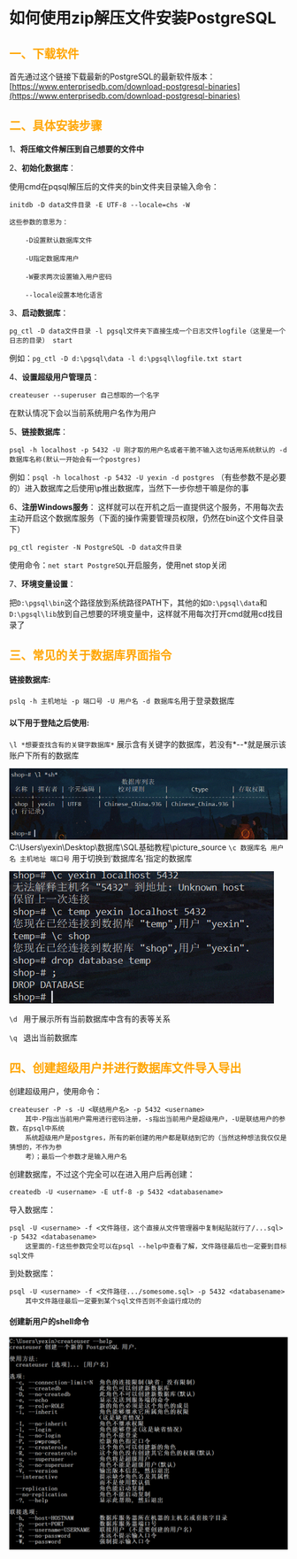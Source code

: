 # **如何使用zip解压文件安装PostgreSQL**

## <font color=orange>一、下载软件</font>
首先通过这个链接下载最新的PostgreSQL的最新软件版本：[https://www.enterprisedb.com/download-postgresql-binaries](https://www.enterprisedb.com/download-postgresql-binaries)

## <font color=orange>二、具体安装步骤</font>
1、**将压缩文件解压到自己想要的文件中**

2、**初始化数据库**：

使用cmd在pqsql解压后的文件夹的bin文件夹目录输入命令：

`initdb -D data文件目录 -E UTF-8 --locale=chs -W`

    这些参数的意思为：

        -D设置默认数据库文件

        -U指定数据库用户
    
        -W要求两次设置输入用户密码

        --locale设置本地化语言

3、**启动数据库**：

`pg_ctl -D data文件目录 -l pgsql文件夹下直接生成一个日志文件logfile（这里是一个日志的目录） start`

例如：`pg_ctl -D d:\pgsql\data -l d:\pgsql\logfile.txt start`

4、**设置超级用户管理员**：

`createuser --superuser 自己想取的一个名字`

在默认情况下会以当前系统用户名作为用户

5、**链接数据库**：

`psql -h localhost -p 5432 -U 刚才取的用户名或者干脆不输入这句话用系统默认的 -d 数据库名称(默认一开始会有一个postgres)`

例如：`psql -h localhost -p 5432 -U yexin -d postgres`
（有些参数不是必要的）进入数据库之后使用\p推出数据库，当然下一步你想干嘛是你的事

6、**注册Windows服务**：
这样就可以在开机之后一直提供这个服务，不用每次去主动开启这个数据库服务（下面的操作需要管理员权限，仍然在bin这个文件目录下）

`pg_ctl register -N PostgreSQL -D data文件目录`

使用命令：`net start PostgreSQL`开启服务，使用net stop关闭

7、**环境变量设置**：

把`D:\pgsql\bin`这个路径放到系统路径PATH下，其他的如`D:\pgsql\data`和`D:\pgsql\lib`放到自己想要的环境变量中，这样就不用每次打开cmd就用cd找目录了

## <font color=orange>三、常见的关于数据库界面指令</font>

#### 链接数据库:

`pslq -h 主机地址 -p 端口号 -U 用户名 -d 数据库名`用于登录数据库

#### 以下用于登陆之后使用:

`\l *想要查找含有的关键字数据库*` 展示含有关键字的数据库，若没有*--*就是展示该账户下所有的数据库

![展示数据库](picture_source/l_select.png)
C:\Users\yexin\Desktop\数据库\SQL基础教程\picture_source
`\c 数据库名 用户名 主机地址 端口号`  用于切换到‘数据库名’指定的数据库

![切换数据库](picture_source\exchange_database.png)

`\d `  用于展示所有当前数据库中含有的表等关系

`\q `  退出当前数据库

## <font color=orange>四、创建超级用户并进行数据库文件导入导出</font>

创建超级用户，使用命令：

    createuser -P -s -U <联结用户名> -p 5432 <username>
        其中-P指出当前用户需用进行密码注册，-s指出当前用户是超级用户，-U是联结用户的参数，在psql中系统
        系统超级用户是postgres，所有的新创建的用户都是联结到它的（当然这种想法我仅仅是猜想的，不作为参
        考）；最后一个参数才是输入用户名


创建数据库，不过这个完全可以在进入用户后再创建：

    createdb -U <username> -E utf-8 -p 5432 <databasename>

导入数据库：

    psql -U <username> -f <文件路径，这个直接从文件管理器中复制粘贴就行了/...sql> -p 5432 <databasename>
        这里面的-f这些参数完全可以在psql --help中查看了解，文件路径最后也一定要到目标sql文件

到处数据库：

    psql -U <username> -f <文件路径.../somesome.sql> -p 5432 <databasename>
        其中文件路径最后一定要到某个sql文件否则不会运行成功的

#### 创建新用户的shell命令
<center>

![创建新用户的命令参数](picture_source\createuser.png)
</center>
